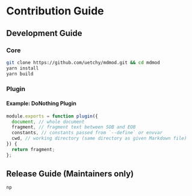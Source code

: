 # Contribution Guide

## Development Guide

### Core

```bash
git clone https://github.com/uetchy/mdmod.git && cd mdmod
yarn install
yarn build
```

### Plugin

#### Example: DoNothing Plugin

```js
module.exports = function plugin({
  document, // whole document
  fragment, // fragment text between SOB and EOB
  constants, // constants passed from `--define` or envvar
  cwd, // working directory (same directory as given Markdown file)
}) {
  return fragment;
};
```

## Release Guide (Maintainers only)

```bash
np
```
